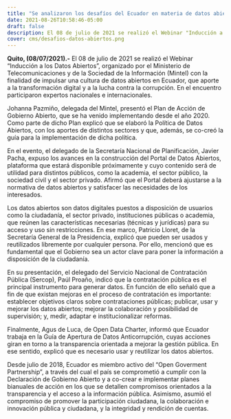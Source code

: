 ```yaml
---
title: "Se analizaron los desafíos del Ecuador en materia de datos abiertos"
date: 2021-08-26T10:58:46-05:00
draft: false
description: El 08 de julio de 2021 se realizó el Webinar "Inducción a los Datos Abiertos", organizado por el Ministerio de Telecomunicaciones y de la Sociedad de la Información (Mintel) con la finalidad de impulsar una cultura de datos abiertos en Ecuador, que aporte a la transformación digital y a la lucha contra la corrupción. En el encuentro participaron expertos nacionales e internacionales.
cover: cms/desafios-datos-abiertos.png
---
```


**Quito, (08/07/2021).-** El 08 de julio de 2021 se realizó el Webinar “Inducción a los Datos Abiertos”, organizado por el Ministerio de Telecomunicaciones y de la Sociedad de la Información (Mintel) con la finalidad de impulsar una cultura de datos abiertos en Ecuador, que aporte a la transformación digital y a la lucha contra la corrupción. En el encuentro participaron expertos nacionales e internacionales.

Johanna Pazmiño, delegada del Mintel, presentó el Plan de Acción de Gobierno Abierto, que se ha venido implementando desde el año 2020. Como parte de dicho Plan explicó que se elaboró la Política de Datos Abiertos, con los aportes de distintos sectores y que, además, se co-creó la guía para la implementación de dicha política.

En el evento, el delegado de la Secretaría Nacional de Planificación, Javier Pacha, expuso los avances en la construcción del Portal de Datos Abiertos, plataforma que estará disponible próximamente y cuyo contenido será de utilidad para distintos públicos, como la academia, el sector público, la sociedad civil y el sector privado. Afirmó que el Portal deberá ajustarse a la normativa de datos abiertos y satisfacer las necesidades de los interesados.

Los datos abiertos son datos digitales puestos a disposición de usuarios como la ciudadanía, el sector privado, instituciones públicas o academia, que reúnen las características necesarias (técnicas y jurídicas) para su acceso y uso sin restricciones. En ese marco, Patricio Lloret, de la Secretaría General de la Presidencia, explicó que pueden ser usados y reutilizados libremente por cualquier persona. Por ello, mencionó que es fundamental que el Gobierno sea un actor clave para poner la información a disposición de la ciudadanía.

En su presentación, el delegado del Servicio Nacional de Contratación Pública (Sercop), Paúl Proaño, indicó que la contratación pública es el principal instrumento para generar datos. En función de ello señaló que a fin de que existan mejoras en el proceso de contratación es importante: establecer objetivos claros sobre contrataciones públicas; publicar, usar y mejorar los datos abiertos; mejorar la colaboración y posibilidad de supervisión; y, medir, adaptar e institucionalizar reformas.

Finalmente, Agus de Luca, de Open Data Charter,  informó que Ecuador trabaja en la Guía de Apertura de Datos Anticorrupción, cuyas acciones giran en torno a la transparencia orientada a mejorar la gestión pública. En ese sentido, explicó que es necesario usar y reutilizar los datos abiertos.

Desde julio de 2018, Ecuador es miembro activo del “Open Goverment Partnership”, a través del cual el país se comprometió a cumplir con la Declaración de Gobierno Abierto y a co-crear e implementar planes bianuales de acción en los que se detallen compromisos orientados a la transparencia y el acceso a la información pública. Asimismo, asumió el compromiso de promover la participación ciudadana, la colaboración e innovación pública y ciudadana, y la integridad y rendición de cuentas.